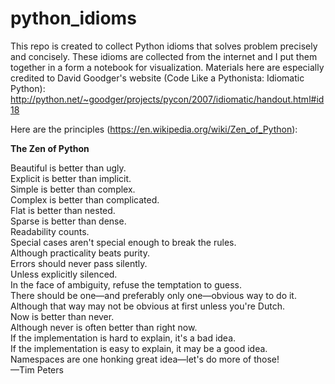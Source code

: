 # python_idioms
This repo is created to collect Python idioms that solves problem precisely and concisely. These idioms are collected from the internet and I put them together in a form a notebook for visualization. Materials here are especially credited to David Goodger's website (Code Like a Pythonista: Idiomatic Python):<br>
http://python.net/~goodger/projects/pycon/2007/idiomatic/handout.html#id18

Here are the principles (https://en.wikipedia.org/wiki/Zen_of_Python):

**The Zen of Python**
  
Beautiful is better than ugly.<br>
Explicit is better than implicit.<br>
Simple is better than complex.<br>
Complex is better than complicated.<br>
Flat is better than nested.<br>
Sparse is better than dense.<br>
Readability counts.<br>
Special cases aren't special enough to break the rules.<br>
Although practicality beats purity.<br>
Errors should never pass silently.<br>
Unless explicitly silenced.<br>
In the face of ambiguity, refuse the temptation to guess.<br>
There should be one—and preferably only one—obvious way to do it.<br>
Although that way may not be obvious at first unless you're Dutch.<br>
Now is better than never.<br>
Although never is often better than right now.<br>
If the implementation is hard to explain, it's a bad idea.<br>
If the implementation is easy to explain, it may be a good idea.<br>
Namespaces are one honking great idea—let's do more of those! <br>
—Tim Peters


